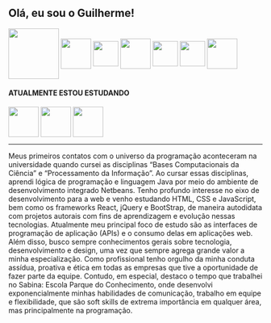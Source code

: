 <h2> Olá, eu sou o Guilherme!</h2>

<div>
  	<img align="center" heigth="100" width="100" src="https://cdn.jsdelivr.net/gh/devicons/devicon/icons/linux/linux-original.svg"/>
	<img align="center" heigth="50" width="60" src="https://cdn.jsdelivr.net/gh/devicons/devicon/icons/jquery/jquery-plain-wordmark.svg"/>
 	<img align="center" heigth="40" width="50" src="https://cdn.jsdelivr.net/gh/devicons/devicon/icons/javascript/javascript-original.svg"/>
 	<img align="center" heigth="50" width="60" src="https://cdn.jsdelivr.net/gh/devicons/devicon/icons/bootstrap/bootstrap-original.svg"/>
	<img align="center" heigth="40" width="50" src="https://cdn.jsdelivr.net/gh/devicons/devicon/icons/html5/html5-original.svg"/>
  	<img align="center" heigth="40" width="50" src="https://cdn.jsdelivr.net/gh/devicons/devicon/icons/css3/css3-original.svg"/>
  	<img align="center" heigth="50" width="60" src="https://cdn.jsdelivr.net/gh/devicons/devicon/icons/wordpress/wordpress-original.svg"/>
          
</div>
<div>
	<h4>ATUALMENTE ESTOU ESTUDANDO</h4>
	<div style = "display: inline-block;">
  		<img align="center" heigth="50" width="60" src="https://cdn.jsdelivr.net/gh/devicons/devicon/icons/react/react-original-wordmark.svg"/>
  		<img align="center" heigth="50" width="60" src="https://cdn.jsdelivr.net/gh/devicons/devicon/icons/php/php-original.svg"/>
  		<img align="center" heigth="50" width="60" src="https://cdn.jsdelivr.net/gh/devicons/devicon/icons/mysql/mysql-original-wordmark.svg"/>
	</div>
</div>
<hr>
	Meus primeiros contatos com o universo da programação aconteceram na universidade quando cursei as disciplinas “Bases Computacionais da Ciência” e “Processamento da Informação”. Ao cursar essas disciplinas, aprendi lógica de programação e linguagem Java por meio do ambiente de desenvolvimento integrado Netbeans.
	Tenho profundo interesse no eixo de desenvolvimento para a web e venho estudando HTML, CSS e JavaScript, bem como os frameworks React, jQuery e BootStrap, de maneira autodidata com projetos autorais com fins de aprendizagem e evolução nessas tecnologias. Atualmente meu principal foco de estudo são as interfaces de programação de aplicação (APIs) e o consumo delas em aplicações web. Além disso, busco sempre conhecimentos gerais sobre tecnologia, desenvolvimento e design, uma vez que sempre agrega grande valor a minha especialização.
	Como profissional tenho orgulho da minha conduta assídua, proativa e ética em todas as empresas que tive a oportunidade de fazer parte da equipe. Contudo, em especial, destaco o tempo que trabalhei no Sabina: Escola Parque do Conhecimento, onde desenvolvi exponencialmente minhas habilidades de comunicação, trabalho em equipe e flexibilidade, que são soft skills de extrema importância em qualquer área, mas principalmente na programação.

<!--
<div style = "display: inline-block;">
<img height="180" src="https://github-readme-stats.vercel.app/api?username=guilhermenascdecarv&theme=blue-green">
<img height="180" src="https://github-readme-stats.vercel.app/api/top-langs/?username=guilhermenascdecarv&theme=blue-green">
</div>

https://img.shields.io/badge/website-000000?style=for-the-badge&logo=About.me&logoColor=white
https://img.shields.io/badge/LinkedIn-0077B5?style=for-the-badge&logo=linkedin&logoColor=white
https://img.shields.io/badge/Netlify-00C7B7?style=for-the-badge&logo=netlify&logoColor=white
-->

